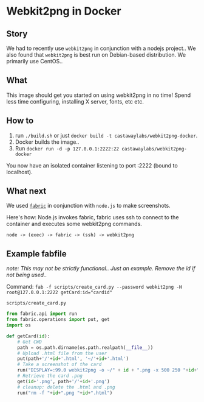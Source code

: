 Webkit2png in Docker
====================

Story
-----
We had to recently use `webkit2png` in conjunction with a nodejs project..
We also found that `webkit2png` is best run on Debian-based distribution. We primarily use CentOS..

What
----
This image should get you started on using webkit2png in no time!
Spend less time configuring, installing X server, fonts, etc etc.

How to
------
1. run `./build.sh` or just `docker build -t castawaylabs/webkit2png-docker`.
2. Docker builds the image..
3. Run `docker run -d -p 127.0.0.1:2222:22 castawaylabs/webkit2png-docker`

You now have an isolated container listening to port :2222 (bound to localhost).

What next
---------

We used [`fabric`](http://www.fabfile.org/) in conjunction with `node.js` to make screenshots.

Here's how: Node.js invokes fabric, fabric uses ssh to connect to the container and executes some webkit2png commands.

`node -> (exec) -> fabric -> (ssh) -> webkit2png`

Example fabfile
---------------

_note: This may not be strictly functional.. Just an example. Remove the id if not being used.._

Command: `fab -f scripts/create_card.py --password webkit2png -H root@127.0.0.1:2222 getCard:id="cardid"`

`scripts/create_card.py`
```python
from fabric.api import run
from fabric.operations import put, get
import os

def getCard(id):
    # Get CWD
    path = os.path.dirname(os.path.realpath(__file__))
    # Upload .html file from the user
    put(path+'/'+id+'.html', '~/'+id+'.html')
    # Take a screenshot of the card
    run("DISPLAY=:99.0 webkit2png -o ~/" + id + ".png -x 500 250 "+id+".html")
    # Retrieve the card .png
    get(id+'.png', path+'/'+id+'.png')
    # cleanup: delete the .html and .png
    run("rm -f "+id+".png "+id+".html")
```